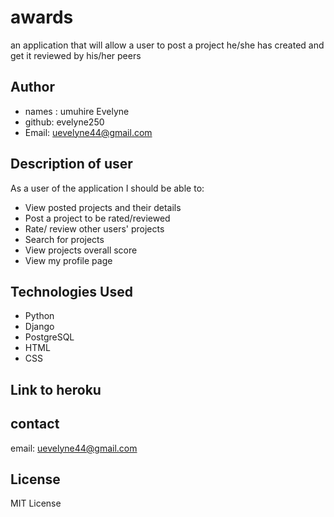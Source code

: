 # awards
 an application that will allow a user to post a project he/she has created and get it reviewed by his/her peers

## Author
* names : umuhire Evelyne
* github: evelyne250
* Email: uevelyne44@gmail.com

## Description of user 
As a user of the application I should be able to:
* View posted projects and their details
* Post a project to be rated/reviewed
* Rate/ review other users' projects
* Search for projects 
* View projects overall score
* View my profile page

## Technologies Used
* Python
* Django
* PostgreSQL
* HTML
* CSS

## Link to heroku

## contact
email: uevelyne44@gmail.com

## License 

MIT License
